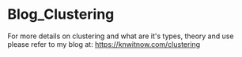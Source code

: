 # Blog_Clustering
For more details on clustering and what are it's types, theory and use please refer to my blog at:
https://knwitnow.com/clustering

